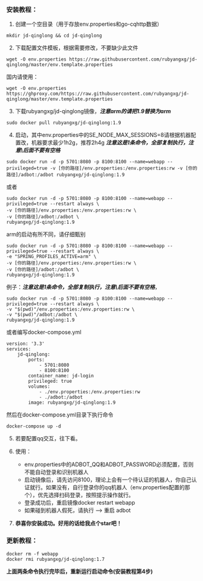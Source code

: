 ### 安装教程：
1. 创建一个空目录（用于存放env.properties和go-cqhttp数据）
```
mkdir jd-qinglong && cd jd-qinglong
```
2. 下载配置文件模板，根据需要修改，不要缺少此文件
```
wget -O env.properties https://raw.githubusercontent.com/rubyangxg/jd-qinglong/master/env.template.properties
```
国内请使用：
```
wget -O env.properties https://ghproxy.com/https://raw.githubusercontent.com/rubyangxg/jd-qinglong/master/env.template.properties
```
3. 下载rubyangxg/jd-qinglong镜像，**_注意arm的请把1.9替换为arm_**
```
sudo docker pull rubyangxg/jd-qinglong:1.9
```
4. 启动，其中env.properties中的SE_NODE_MAX_SESSIONS=8请根据机器配置改，机器要求最少1h2g，推荐2h4g **_注意这是1条命令，全部复制执行，注意\后面不要有空格_**
```
sudo docker run -d -p 5701:8080 -p 8100:8100 --name=webapp --privileged=true -v [你的路径]/env.properties:/env.properties:rw -v [你的路径]/adbot:/adbot rubyangxg/jd-qinglong:1.9
```
或者
```
sudo docker run -d -p 5701:8080 -p 8100:8100 --name=webapp --privileged=true --restart always \
-v [你的路径]/env.properties:/env.properties:rw \
-v [你的路径]/adbot:/adbot \
rubyangxg/jd-qinglong:1.9
```
arm的启动有所不同，请仔细甄别
```
sudo docker run -d -p 5701:8080 -p 8100:8100 --name=webapp --privileged=true --restart always \
-e "SPRING_PROFILES_ACTIVE=arm" \
-v [你的路径]/env.properties:/env.properties:rw \
-v [你的路径]/adbot:/adbot \
rubyangxg/jd-qinglong:1.9
```
例子：**_注意这是1条命令，全部复制执行，注意\后面不要有空格_**，
```
sudo docker run -d -p 5701:8080 -p 8100:8100 --name=webapp --privileged=true --restart always \
-v "$(pwd)"/env.properties:/env.properties:rw \
-v "$(pwd)"/adbot:/adbot \
rubyangxg/jd-qinglong:1.9
``` 
或者编写docker-compose.yml
```
version: '3.3'
services:
    jd-qinglong:
        ports:
            - 5701:8080
            - 8100:8100
        container_name: jd-login
        privileged: true
        volumes:
            - ./env.properties:/env.properties:rw
            - ./adbot:/adbot
        image: rubyangxg/jd-qinglong:1.9
```
然后在docker-compose.yml目录下执行命令
```
docker-compose up -d
```
5. 若要配置qq交互，往下看。
6. 使用：
    * env.properties中的ADBOT_QQ和ADBOT_PASSWORD必须配置，否则不能自动登录和识别机器人
    * 启动镜像后，请先访问8100，理论上会有一个待认证的机器人，你自己认证就行。如果没有，自行登录你的qq机器人（env.properties配置的那个），优先选择扫码登录，按照提示操作就行。
    * 登录成功后，重启镜像docker restart webapp
    * 如果碰到机器人假死，请执行 --> 重启 adbot
    
7. **恭喜你安装成功。好用的话给我点个star吧！**
### 更新教程：
```
docker rm -f webapp
docker rmi rubyangxg/jd-qinglong:1.7
```
**上面两条命令执行完毕后，重新运行启动命令(安装教程第4步)**
